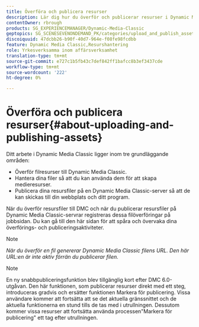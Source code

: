 ```yaml
---
title: Överföra och publicera resurser
description: Lär dig hur du överför och publicerar resurser i Dynamic Media Classic.
contentOwner: rbrough
products: SG_EXPERIENCEMANAGER/Dynamic-Media-Classic
geptopics: SG_SCENESEVENONDEMAND_PK/categories/upload_and_publish_assets
discoiquuid: 47dcbb26-b90f-40d7-964e-f08fe98fcdbb
feature: Dynamic Media Classic,Resurshantering
role: Yrkesverksamma inom affärsverksamhet
translation-type: tm+mt
source-git-commit: e727c1b5fb43c7def842ff1bafcc8b3ef3437cde
workflow-type: tm+mt
source-wordcount: '222'
ht-degree: 0%

---
```



# Överföra och publicera resurser{#about-uploading-and-publishing-assets}

Ditt arbete i Dynamic Media Classic ligger inom tre grundläggande områden:

* Överför filresurser till Dynamic Media Classic.
* Hantera dina filer så att du kan använda dem för att skapa medieresurser.
* Publicera dina resursfiler på en Dynamic Media Classic-server så att de kan skickas till din webbplats och ditt program.

När du överför resursfiler till DMC och när du publicerar resursfiler på Dynamic Media Classic-servrar registreras dessa filöverföringar på jobbsidan. Du kan gå till den här sidan för att spåra och övervaka dina överförings- och publiceringsaktiviteter.

>[!NOTE]
>
>*När du överför en fil genererar Dynamic Media Classic filens URL. Den här URL:en är inte aktiv förrän du publicerar filen.*

>[!NOTE]
>
>En ny snabbpubliceringsfunktion blev tillgänglig kort efter DMC 6.0-utgåvan. Den här funktionen, som publicerar resurser direkt med ett steg, introduceras gradvis och ersätter funktionen Markera för publicering. Vissa användare kommer att fortsätta att se det aktuella gränssnittet och de aktuella funktionerna en stund tills de tas med i utrullningen. Dessutom kommer vissa resurser att fortsätta använda processen&quot;Markera för publicering&quot; ett tag efter utrullningen.
